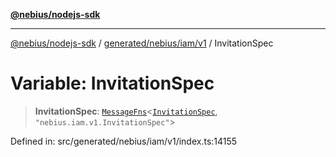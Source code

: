 [**@nebius/nodejs-sdk**](../../../../../README.md)

---

[@nebius/nodejs-sdk](../../../../../README.md) / [generated/nebius/iam/v1](../README.md) / InvitationSpec

# Variable: InvitationSpec

> **InvitationSpec**: [`MessageFns`](../../../../../runtime/protos/core/interfaces/MessageFns.md)\<[`InvitationSpec`](../interfaces/InvitationSpec.md), `"nebius.iam.v1.InvitationSpec"`\>

Defined in: src/generated/nebius/iam/v1/index.ts:14155
